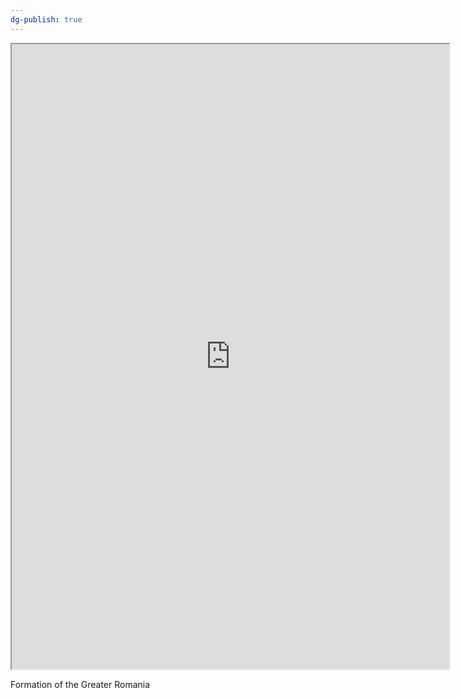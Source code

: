 ```yaml
---
dg-publish: true
---
```


<iframe src="https://drive.google.com/file/d/1hBSC9nhu5AjBIn0AHgnDLHLpDyavjowm/preview" width="700" height="1000" ></iframe>

Formation of the Greater Romania